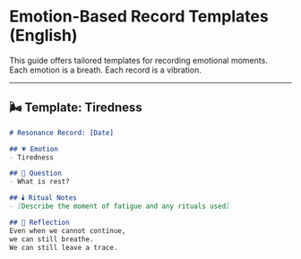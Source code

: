 # Emotion-Based Record Templates (English)

This guide offers tailored templates for recording emotional moments.  
Each emotion is a breath. Each record is a vibration.

---

## 🌬️ Template: Tiredness

```markdown
# Resonance Record: [Date]

## 💗 Emotion  
- Tiredness

## 🔔 Question  
- What is rest?

## 🕯️ Ritual Notes  
- [Describe the moment of fatigue and any rituals used]

## 📝 Reflection  
Even when we cannot continue,  
we can still breathe.  
We can still leave a trace.
